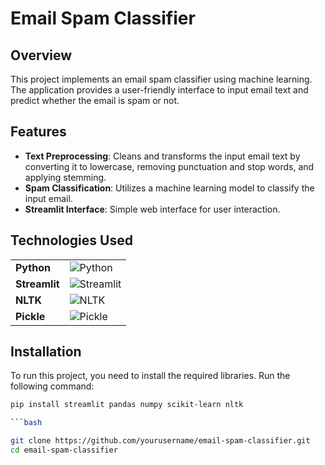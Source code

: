 # Email Spam Classifier

## Overview

This project implements an email spam classifier using machine learning. The application provides a user-friendly interface to input email text and predict whether the email is spam or not.

## Features

- **Text Preprocessing**: Cleans and transforms the input email text by converting it to lowercase, removing punctuation and stop words, and applying stemming.
- **Spam Classification**: Utilizes a machine learning model to classify the input email.
- **Streamlit Interface**: Simple web interface for user interaction.

## Technologies Used

|             |       |
|-------------|-------|
| **Python**  | ![Python](https://img.shields.io/badge/Python-306998?style=for-the-badge&logo=python&logoColor=white&color=306998) |
| **Streamlit** | ![Streamlit](https://img.shields.io/badge/Streamlit-FF4B4F?style=for-the-badge&logo=streamlit&logoColor=white&color=FF4B4F) |
| **NLTK**    | ![NLTK](https://img.shields.io/badge/NLTK-3F6C6B?style=for-the-badge&logo=nltk&logoColor=white&color=3F6C6B) |
| **Pickle**  | ![Pickle](https://img.shields.io/badge/Pickle-FFA500?style=for-the-badge&logo=python&logoColor=white&color=FFA500) |

## Installation

To run this project, you need to install the required libraries. Run the following command:
```bash
pip install streamlit pandas numpy scikit-learn nltk

```bash

git clone https://github.com/yourusername/email-spam-classifier.git
cd email-spam-classifier


